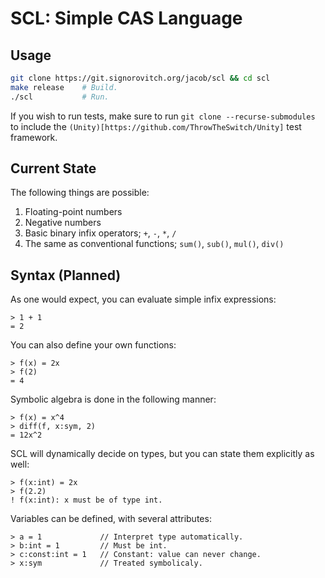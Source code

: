 # SCL: Simple CAS Language

## Usage

```bash
git clone https://git.signorovitch.org/jacob/scl && cd scl
make release    # Build.
./scl           # Run.
```

If you wish to run tests, make sure to run `git clone --recurse-submodules` to
include the `(Unity)[https://github.com/ThrowTheSwitch/Unity]` test framework.

## Current State

The following things are possible:
  1. Floating-point numbers
  2. Negative numbers
  3. Basic binary infix operators; `+`, `-`, `*`, `/`
  4. The same as conventional functions; `sum()`, `sub()`, `mul()`, `div()`

## Syntax (Planned)

As one would expect, you can evaluate simple infix expressions:

```scl
> 1 + 1
= 2
```

You can also define your own functions:

```scl
> f(x) = 2x
> f(2)
= 4
```

Symbolic algebra is done in the following manner:

```scl
> f(x) = x^4
> diff(f, x:sym, 2)
= 12x^2
```

SCL will dynamically decide on types, but you can state them explicitly as
well:

```scl
> f(x:int) = 2x
> f(2.2)
! f(x:int): x must be of type int.
```

Variables can be defined, with several attributes:

```scl
> a = 1             // Interpret type automatically.
> b:int = 1         // Must be int.
> c:const:int = 1   // Constant: value can never change.
> x:sym             // Treated symbolicaly.
```
